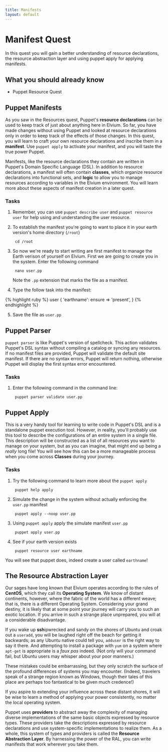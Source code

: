 ```yaml
---
title: Manifests
layout: default
---
```


# Manifest Quest

In this quest you will gain a better understanding of resource declarations, the resource abstraction layer and using puppet apply for applying manifests.

## What you should already know

- Puppet Resource Quest

## Puppet Manifests

As you saw in the Resources quest, Puppet's **resource declarations** can be used to keep track of just about anything here in Elvium. So far, you have made changes without using Puppet and looked at resource declarations only in order to keep track of the effects of those changes. In this quest, you will learn to craft your own resource declarations and inscribe them in a **manifest**. Use `puppet apply` to activate your manifest, and you will taste the true power Puppet. 

Manifests, like the resource declarations they contain are written in Puppet's Domain Specific Language (DSL). In addition to resource declarations, a manifest will often contain **classes**, which organize resource declarations into functional sets, and **logic** to allow you to manage resources according to variables in the Elvium environment. You will learn more about these aspects of manifest creation in a later quest.
### Tasks

1. Remember, you can use `puppet describe user` and `puppet resource user` for help using and understanding the user resource.
2. To establish the manifest you're going to want to place it in your earth version's home directory (`/root`)

		cd /root

3. So now we're ready to start writing are first manifest to manage the Earth verison of yourself on Elvium. First we are going to create you in the system. Enter the following command 

		nano user.pp
		
	Note the `.pp` extension that marks the file as a manifest.


4. Type the follow task into the manifest:

{% highlight ruby %}
user { 'earthname':
	ensure => 'present',
}
{% endhighlight %}

5. Save the file as `user.pp`

## Puppet Parser

`puppet parser` is like Puppet's version of spellcheck. This action validates Puppet's DSL syntax without compiling a catalog or syncing any resources. If no manifest files are provided, Puppet will validate the default site manifest. If there are no syntax errors, Puppet will return nothing, otherwise Puppet will display the first syntax error encountered. 

### Tasks

1. Enter the following command in the command line:

		puppet parser validate user.pp

## Puppet Apply

This is a very handy tool for learning to write code in Puppet's DSL and is a standalone puppet execution tool. However, in reality, you'll probably use this tool to describe the configurations of an entire system in a single file. This description will be constructed as a list of all resources you want to manage on your system, but as you can imagine, that might end up being a _really_ long file! You will see how this can be a more manageable process when you come across **Classes** during your journey.

### Tasks

1. Try the following command to learn more about the `puppet apply`

		puppet help apply

2. Simulate the change in the system without actually enforcing the `user.pp` manifest

		puppet apply --noop user.pp

3. Using `puppet apply` apply the simulate manifest `user.pp`

		puppet apply user.pp

4. See if your earth version exists

		puppet resource user earthname

You will see that puppet does, indeed create a user called `earthname`!

## The Resource Abstraction Layer

Our sages have long known that Elvium operates according to the rules of **CentOS**, which they call its **Operating System**. We know of distant continents, however, where the fabric of the world has a different weave; that is, there is a different Operating System. Considering your grand destiny, it is likely that at some point your journey will carry you to such an exotic location. If you arrive in such a strange place unprepared, you will at a considerable disadvantage.

If you wake up **ssh**ipwrecked and sandy on the shores of Ubuntu and croak out a `useradd`, you will be laughed right off the beach for getting it backwards; as any Ubuntu native could tell you, `adduser` is the right way to say it there. And attempting to install a package with `yum` on a system where `apt-get` is appropriate is a *faux pas* indeed. (Not only will your command fail, but Ubuntu users may whisper about your poor manners.)

These mistakes could be embarrassing, but they only scratch the surface of the profound differences of systems you may encounter. (Indeed, travelers speak of a strange region known as Windows, though their tales of this place are perhaps too fantastical to be given much credence!)

If you aspire to extending your influence across these distant shores, it will be wise to learn a method of applying your power consistently, no matter the local operating system.

Puppet uses **providers** to abstract away the complexity of managing diverse implementations of the same basic objects expressed by resource types. These providers take the descriptions expressed by resource declarations and use system-specific implementations to realize them. As a whole, this system of types and providers is called the **Resource Abstraction Layer**. By harnessing the power of the RAL, you can write manifests that work wherever you take them.






